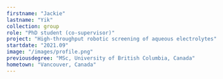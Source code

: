 ```yaml
---
firstname: "Jackie"
lastname: "Yik"
collection: group
role: "PhD student (co-supervisor)"
project: "High-throughput robotic screening of aqueous electrolytes"
startdate: "2021.09"
image: "/images/profile.png"
previousdegree: "MSc, University of British Columbia, Canada"
hometown: "Vancouver, Canada"
---
```

